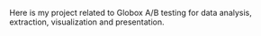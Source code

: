 Here is my project related to Globox A/B testing for data analysis, extraction, visualization and presentation.

